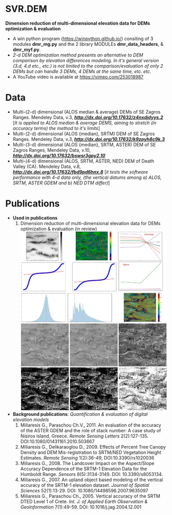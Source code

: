 # SVR.DEM
**Dimension reduction of multi-dimensional elevation data for DEMs optimization & evaluation**
* A win python program (https://winpython.github.io/) consiting of 3 modules **dmr_mg.py** and the 2 library MODULEs **dmr_data_headers**, & **dmr_myf.py**.
* _2-d DEM optimization method presents an alternative to DEM comparison by elevation differences modeling. In it's general version (3.d, 4.d etc., etc.) is not limited to the comparison/evaluation of only 2 DEMs but can handle 3 DEMs, 4 DEMs at the same time, etc. etc._
* A YouTube video is available at https://vimeo.com/253018987
# Data
  * Multi-(2-d) dimensional (ALOS median & average) DEMs of SE Zagros Ranges. Mendeley Data,  v.3, _**http://dx.doi.org/10.17632/z4nxdjdyys.2**_ [_It is applied to ALOS median & average DEMS, aiming to stretch (in accuracy terms) the method to it's limits_] 
 * Multi-(2-d) dimensional (ALOS {median}, SRTM) DEM of SE Zagros Ranges. Mendeley Data, v.3, _**http://dx.doi.org/10.17632/k9zpyh8c9k.3**_
  * Multi-(3-d) dimensional (ALOS {median}, SRTM, ASTER) DEM of SE Zagros Ranges, Mendeley Data,  v.10, _**http://dx.doi.org/10.17632/bswsr3gpy2.10**_
  * Multi-(4-d) dimensional (ALOS, SRTM, ASTER, NED)  DEM of Death Valley (CA). Mendeley Data, v.8, _**http://dx.doi.org/10.17632/fbd9pd6hnx.8**_ [_it tests the software performance with 4-d data only, (the vertical datums among  a) ALOS, SRTM, ASTER GDEM and b) NED DTM differ)_]
# Publications
* **Used in publications**
  1. Dimension reduction of multi-dimensional elevation data for DEMs optimization & evaluation (in review)
![Example of output images](https://github.com/miliaresis/SVR.DEM/blob/master/mapping.jpg)
* **Background publications**: *Quantification & evaluation of digital elevation models*
  1. Miliaresis G., Paraschou Ch.V., 2011. An evaluation of the accuracy of the ASTER GDEM and the role of stack number: A case study of   Nisiros Island, Greece. *Remote Sensing Letters*  2(2):127-135. DOI:10.1080/01431161.2010.503667 
  1. Miliaresis G., Delikaraoglou D., 2009. Effects of Percent Tree Canopy Density and DEM Mis-registration to SRTM/NED Vegetation Height Estimates. *Remote Sensing* 1(2):36-49, DOI:10.3390/rs1020036 
  1. Miliaresis G., 2008. The Landcover Impact on the Aspect/Slope Accuracy Dependence of the SRTM-1 Elevation Data for the Humboldt Range. *Sensors* 8(5):3134-3149. DOI: 10.3390/s8053134. 
  1. Miliaresis G., 2007. An upland object based modeling of the vertical accuracy of the SRTM-1 elevation dataset. *Journal of Spatial Sciences* 52(1):13-29. DOI: 10.1080/14498596.2007.9635097 
  1. Miliaresis G., Paraschou Ch., 2005. Vertical accuracy of the SRTM DTED Level 1 of Crete. *Int. J. of Applied Earth Observation & GeoInformation* 7(1):49-59. DOI: 10.1016/j.jag.2004.12.001 
